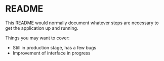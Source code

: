 # README

This README would normally document whatever steps are necessary to get the
application up and running.

Things you may want to cover:

* Still in production stage, has a few bugs
* Improvement of interface in progress
